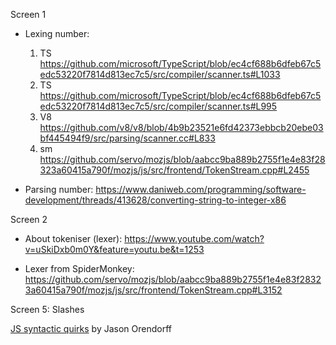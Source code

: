 Screen 1

- Lexing number:

  1. TS https://github.com/microsoft/TypeScript/blob/ec4cf688b6dfeb67c5edc53220f7814d813ec7c5/src/compiler/scanner.ts#L1033
  2. TS https://github.com/microsoft/TypeScript/blob/ec4cf688b6dfeb67c5edc53220f7814d813ec7c5/src/compiler/scanner.ts#L995
  3. V8 https://github.com/v8/v8/blob/4b9b23521e6fd42373ebbcb20ebe03bf445494f9/src/parsing/scanner.cc#L833
  4. sm https://github.com/servo/mozjs/blob/aabcc9ba889b2755f1e4e83f28323a60415a790f/mozjs/js/src/frontend/TokenStream.cpp#L2455

- Parsing number: https://www.daniweb.com/programming/software-development/threads/413628/converting-string-to-integer-x86

Screen 2

- About tokeniser (lexer): https://www.youtube.com/watch?v=uSkiDxb0m0Y&feature=youtu.be&t=1253

- Lexer from SpiderMonkey: https://github.com/servo/mozjs/blob/aabcc9ba889b2755f1e4e83f28323a60415a790f/mozjs/js/src/frontend/TokenStream.cpp#L3152

Screen 5: Slashes

[JS syntactic quirks][2] by Jason Orendorff

[2]: https://github.com/mozilla-spidermonkey/jsparagus/blob/master/js-quirks.md#slashes-

